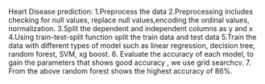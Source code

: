 Heart Disease prediction:
1.Preprocess the data 
2.Preprocessing includes checking for null values, replace null values,encoding the ordinal values, normalization.
3.Split the dependent and independent columns as y and x
4.Using train-test-split function split the train data and test data
5.Train the data with different types of model such as linear regression, decision tree, random forest, SVM, xg boost.
6. Evaluate the accuracy of each model, to gain the parameters that shows good accuracy , we use grid searchcv.
7. From the above random forest shows the highest accuracy of 86%.
